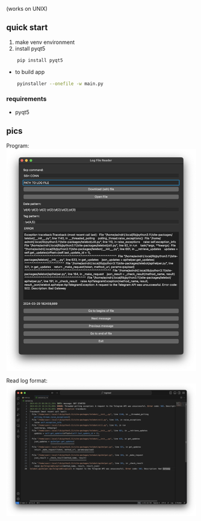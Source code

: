 (works on UNIX)
## quick start
1. make venv environment
2. install pyqt5
``` bash
    pip install pyqt5
```
- to build app
``` bash
    pyinstaller --onefile -w main.py
```
### requirements
- pyqt5
  
## pics
Program:
![xxx](pics/image.png)

Read log format:
![xxx](pics/image-1.png)